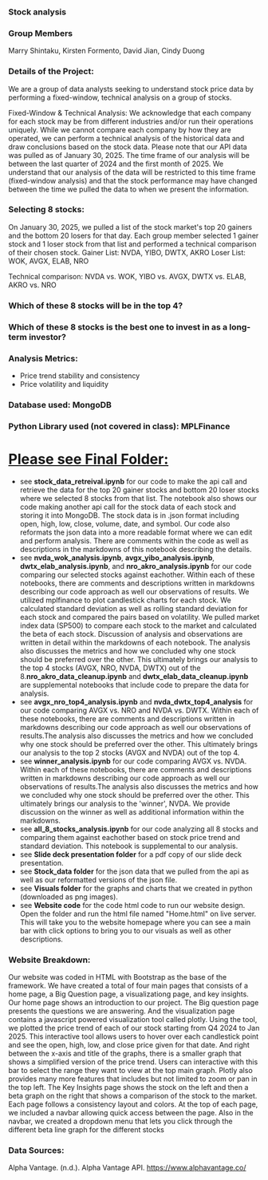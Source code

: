 ### Stock analysis

### Group Members
Marry Shintaku, Kirsten Formento, David Jian, Cindy Duong

### Details of the Project:
We are a group of data analysts seeking to understand stock price data by performing a fixed-window, technical analysis on a group of stocks. 

Fixed-Window & Technical Analysis:
We acknowledge that each company for each stock may be from different industries and/or run their operations uniquely. While we cannot compare each company by how they are operated, we can perform a technical analysis of the historical data and draw conclusions based on the stock data. Please note that our API data was pulled as of January 30, 2025. The time frame of our analysis will be between the last quarter of 2024 and the first month of 2025. We understand that our analysis of the data will be restricted to this time frame (fixed-window analysis) and that the stock performance may have changed between the time we pulled the data to when we present the information. 

### Selecting 8 stocks:
On January 30, 2025, we pulled a list of the stock market's top 20 gainers and the bottom 20 losers for that day. Each group member selected 1 gainer stock and 1 loser stock from that list and performed a technical comparison of their chosen stock.
Gainer List: NVDA, YIBO, DWTX, AKRO
Loser List: WOK, AVGX, ELAB, NRO

Technical comparison: NVDA vs. WOK, YIBO vs. AVGX, DWTX vs. ELAB, AKRO vs. NRO

### Which of these 8 stocks will be in the top 4?
### Which of these 8 stocks is the best one to invest in as a long-term investor?
### Analysis Metrics:
- Price trend stability and consistency
- Price volatility and liquidity

### Database used: MongoDB
### Python Library used (not covered in class): MPLFinance 

# <ins> Please see Final Folder: </ins>
- see **stock_data_retreival.ipynb** for our code to make the api call and retrieve the data for the top 20 gainer stocks and bottom 20 loser stocks where we selected 8 stocks from that list. The notebook also shows our code making another api call for the stock data of each stock and storing it into MongoDB. The stock data is in .json format including open, high, low, close, volume, date, and symbol. Our code also reformats the json data into a more readable format where we can edit and perform analysis. There are comments within the code as well as descriptions in the markdowns of this notebook describing the details.
- see **nvda_wok_analysis.ipynb**, **avgx_yibo_analysis.ipynb**, **dwtx_elab_analysis.ipynb**, and **nro_akro_analysis.ipynb** for our code comparing our selected stocks against eachother. Within each of these notebooks, there are comments and descriptions written in markdowns describing our code approach as well our observations of results. We utilized mplfinance to plot candlestick charts for each stock. We calculated standard deviation as well as rolling standard deviation for each stock and compared the pairs based on volatility. We pulled market index data (SP500) to compare each stock to the market and calculated the beta of each stock. Discussion of analysis and observations are written in detail within the markdowns of each notebook. The analysis also discusses the metrics and how we concluded why one stock should be preferred over the other. This ultimately brings our analysis to the top 4 stocks (AVGX, NRO, NVDA, DWTX) out of the 8.**nro_akro_data_cleanup.ipynb** and **dwtx_elab_data_cleanup.ipynb** are supplemental notebooks that include code to prepare the data for analysis.
- see **avgx_nro_top4_analysis.ipynb** and **nvda_dwtx_top4_analysis** for our code comparing AVGX vs. NRO and NVDA vs. DWTX. Within each of these notebooks, there are comments and descriptions written in markdowns describing our code approach as well our observations of results.The analysis also discusses the metrics and how we concluded why one stock should be preferred over the other. This ultimately brings our analysis to the top 2 stocks (AVGX and NVDA) out of the top 4.
- see **winner_analysis.ipynb** for our code comparing AVGX vs. NVDA. Within each of these notebooks, there are comments and descriptions written in markdowns describing our code approach as well our observations of results.The analysis also discusses the metrics and how we concluded why one stock should be preferred over the other. This ultimately brings our analysis to the 'winner', NVDA. We provide discussion on the winner as well as additional information within the markdowns.
- see **all_8_stocks_analysis.ipynb** for our code analyzing all 8 stocks and comparing them against eachother based on stock price trend and standard deviation. This notebook is supplemental to our analysis.
- see **Slide deck presentation folder** for a pdf copy of our slide deck presentation.
- see **Stock_data folder** for the json data that we pulled from the api as well as our reformatted versions of the json file.
- see **Visuals folder** for the graphs and charts that we created in python (downloaded as png images).
- see **Website code** for the code html code to run our website design. Open the folder and run the html file named "Home.html" on live server. This will take you to the website homepage where you can see a main bar with click options to bring you to our visuals as well as other descriptions.
  
### Website Breakdown: 
Our website was coded in HTML with Bootstrap as the base of the framework. We have created a total of four main pages that consists of a home page, a Big Question page, a visualizationg page, and key insights. Our home page shows an introduction to our project. The Big question page presents the questions we are answering. And the visualization page contains a javascript powered visualization tool called plotly. Using the tool, we plotted the price trend of each of our stock starting from Q4 2024 to Jan 2025. This interactive tool allows users to hover over each candlestick point and see the open, high, low, and close price given for that date. And right between the x-axis and title of the graphs, there is a smaller graph that shows a simplified version of the price trend. Users can interactive with this bar to select the range they want to view at the top main graph. Plotly also provides many more features that includes but not limited to zoom or pan in the top left. The Key Insights page shows the stock on the left and then a beta graph on the right that shows a comparison of the stock to the market. Each page follows a consistency layout and colors. At the top of each page, we included a navbar allowing quick access between the page. Also in the navbar, we created a dropdown menu that lets you click through the different beta line graph for the different stocks

### Data Sources:
Alpha Vantage. (n.d.). Alpha Vantage API. https://www.alphavantage.co/
